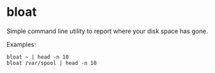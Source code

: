 # bloat

Simple command line utility to report where your disk space has gone.

Examples:

    bloat ~ | head -n 10
    bloat /var/spool | head -n 10

